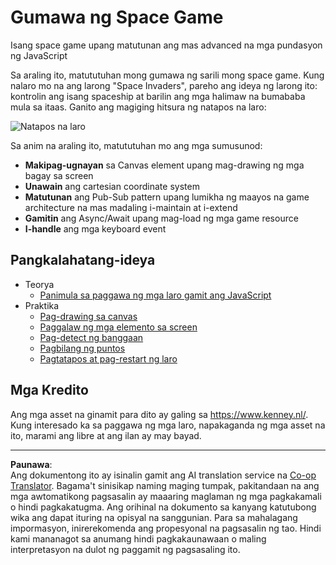 <!--
CO_OP_TRANSLATOR_METADATA:
{
  "original_hash": "c40a698395ee5102715f7880bba3f2e7",
  "translation_date": "2025-08-27T22:32:07+00:00",
  "source_file": "6-space-game/README.md",
  "language_code": "tl"
}
-->
# Gumawa ng Space Game

Isang space game upang matutunan ang mas advanced na mga pundasyon ng JavaScript

Sa araling ito, matututuhan mong gumawa ng sarili mong space game. Kung nalaro mo na ang larong "Space Invaders", pareho ang ideya ng larong ito: kontrolin ang isang spaceship at barilin ang mga halimaw na bumababa mula sa itaas. Ganito ang magiging hitsura ng natapos na laro:

![Natapos na laro](../../../6-space-game/images/pewpew.gif)

Sa anim na araling ito, matututuhan mo ang mga sumusunod:

- **Makipag-ugnayan** sa Canvas element upang mag-drawing ng mga bagay sa screen
- **Unawain** ang cartesian coordinate system
- **Matutunan** ang Pub-Sub pattern upang lumikha ng maayos na game architecture na mas madaling i-maintain at i-extend
- **Gamitin** ang Async/Await upang mag-load ng mga game resource
- **I-handle** ang mga keyboard event

## Pangkalahatang-ideya

- Teorya
   - [Panimula sa paggawa ng mga laro gamit ang JavaScript](1-introduction/README.md)
- Praktika
   - [Pag-drawing sa canvas](2-drawing-to-canvas/README.md)
   - [Paggalaw ng mga elemento sa screen](3-moving-elements-around/README.md)
   - [Pag-detect ng banggaan](4-collision-detection/README.md)
   - [Pagbilang ng puntos](5-keeping-score/README.md)
   - [Pagtatapos at pag-restart ng laro](6-end-condition/README.md)

## Mga Kredito

Ang mga asset na ginamit para dito ay galing sa https://www.kenney.nl/.  
Kung interesado ka sa paggawa ng mga laro, napakaganda ng mga asset na ito, marami ang libre at ang ilan ay may bayad.

---

**Paunawa**:  
Ang dokumentong ito ay isinalin gamit ang AI translation service na [Co-op Translator](https://github.com/Azure/co-op-translator). Bagama't sinisikap naming maging tumpak, pakitandaan na ang mga awtomatikong pagsasalin ay maaaring maglaman ng mga pagkakamali o hindi pagkakatugma. Ang orihinal na dokumento sa kanyang katutubong wika ang dapat ituring na opisyal na sanggunian. Para sa mahalagang impormasyon, inirerekomenda ang propesyonal na pagsasalin ng tao. Hindi kami mananagot sa anumang hindi pagkakaunawaan o maling interpretasyon na dulot ng paggamit ng pagsasaling ito.
